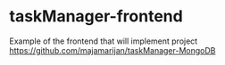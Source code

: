 # taskManager-frontend

Example of the frontend that will implement project  https://github.com/majamarijan/taskManager-MongoDB 
